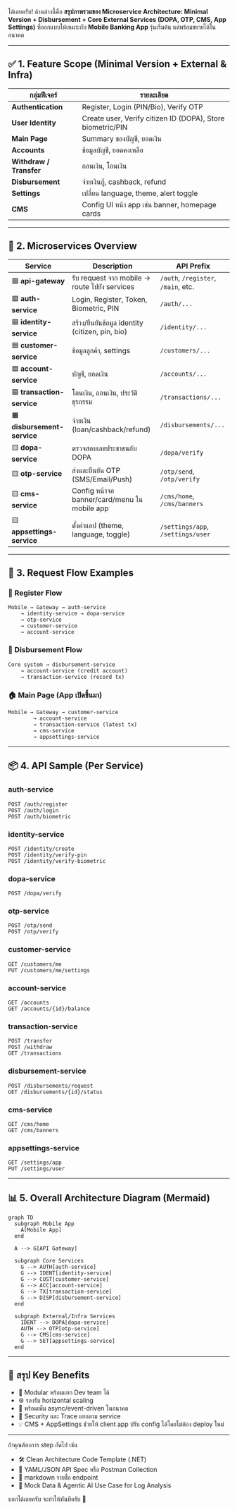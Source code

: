 ได้เลยครับ! ด้านล่างนี้คือ **สรุปภาพรวมของ Microservice Architecture: Minimal Version + Disbursement + Core External Services (DOPA, OTP, CMS, App Settings)**
ที่ออกแบบให้เหมาะกับ **Mobile Banking App** รุ่นเริ่มต้น แต่พร้อมขยายได้ในอนาคต

---

## ✅ 1. **Feature Scope (Minimal Version + External & Infra)**

| กลุ่มฟีเจอร์            | รายละเอียด                                                 |
| ----------------------- | ---------------------------------------------------------- |
| **Authentication**      | Register, Login (PIN/Bio), Verify OTP                      |
| **User Identity**       | Create user, Verify citizen ID (DOPA), Store biometric/PIN |
| **Main Page**           | Summary ของบัญชี, ยอดเงิน                                  |
| **Accounts**            | ข้อมูลบัญชี, ยอดคงเหลือ                                    |
| **Withdraw / Transfer** | ถอนเงิน, โอนเงิน                                           |
| **Disbursement**        | จ่ายเงินกู้, cashback, refund                              |
| **Settings**            | เปลี่ยน language, theme, alert toggle                      |
| **CMS**                 | Config UI หน้า app เช่น banner, homepage cards             |

---

## 🧩 2. **Microservices Overview**

| Service                     | Description                                     | API Prefix                          |
| --------------------------- | ----------------------------------------------- | ----------------------------------- |
| 🟩 **api-gateway**          | รับ request จาก mobile → route ไปยัง services   | `/auth`, `/register`, `/main`, etc. |
| 🟦 **auth-service**         | Login, Register, Token, Biometric, PIN          | `/auth/...`                         |
| 🟦 **identity-service**     | สร้าง/ยืนยันข้อมูล identity (citizen, pin, bio) | `/identity/...`                     |
| 🟦 **customer-service**     | ข้อมูลลูกค้า, settings                          | `/customers/...`                    |
| 🟦 **account-service**      | บัญชี, ยอดเงิน                                  | `/accounts/...`                     |
| 🟦 **transaction-service**  | โอนเงิน, ถอนเงิน, ประวัติธุรกรรม                | `/transactions/...`                 |
| 🟧 **disbursement-service** | จ่ายเงิน (loan/cashback/refund)                 | `/disbursements/...`                |
| 🟨 **dopa-service**         | ตรวจสอบเลขประชาชนกับ DOPA                       | `/dopa/verify`                      |
| 🟨 **otp-service**          | ส่งและยืนยัน OTP (SMS/Email/Push)               | `/otp/send`, `/otp/verify`          |
| 🟨 **cms-service**          | Config หน้าจอ banner/card/menu ใน mobile app    | `/cms/home`, `/cms/banners`         |
| 🟨 **appsettings-service**  | ตั้งค่าแอป (theme, language, toggle)            | `/settings/app`, `/settings/user`   |

---

## 🔁 3. Request Flow Examples

### 🔐 Register Flow

```
Mobile → Gateway → auth-service
    → identity-service → dopa-service
    → otp-service
    → customer-service
    → account-service
```

### 💸 Disbursement Flow

```
Core system → disbursement-service
    → account-service (credit account)
    → transaction-service (record tx)
```

### 🏠 Main Page (App เปิดขึ้นมา)

```
Mobile → Gateway → customer-service
        → account-service
        → transaction-service (latest tx)
        → cms-service
        → appsettings-service
```

---

## 📦 4. API Sample (Per Service)

### auth-service

```http
POST /auth/register
POST /auth/login
POST /auth/biometric
```

### identity-service

```http
POST /identity/create
POST /identity/verify-pin
POST /identity/verify-biometric
```

### dopa-service

```http
POST /dopa/verify
```

### otp-service

```http
POST /otp/send
POST /otp/verify
```

### customer-service

```http
GET /customers/me
PUT /customers/me/settings
```

### account-service

```http
GET /accounts
GET /accounts/{id}/balance
```

### transaction-service

```http
POST /transfer
POST /withdraw
GET /transactions
```

### disbursement-service

```http
POST /disbursements/request
GET /disbursements/{id}/status
```

### cms-service

```http
GET /cms/home
GET /cms/banners
```

### appsettings-service

```http
GET /settings/app
PUT /settings/user
```

---

## 📊 5. Overall Architecture Diagram (Mermaid)

```mermaid
graph TD
  subgraph Mobile App
    A[Mobile App]
  end

  A --> G[API Gateway]

  subgraph Core Services
    G --> AUTH[auth-service]
    G --> IDENT[identity-service]
    G --> CUST[customer-service]
    G --> ACC[account-service]
    G --> TX[transaction-service]
    G --> DISP[disbursement-service]
  end

  subgraph External/Infra Services
    IDENT --> DOPA[dopa-service]
    AUTH --> OTP[otp-service]
    G --> CMS[cms-service]
    G --> SET[appsettings-service]
  end
```

---

## 📌 สรุป Key Benefits

* 🧱 Modular พร้อมแยก Dev team ได้
* ⚙️ รองรับ horizontal scaling
* 🔁 พร้อมเพิ่ม async/event-driven ในอนาคต
* 🔐 Security และ Trace แยกตาม service
* 💡 CMS + AppSettings ช่วยให้ client app ปรับ config ได้โดยไม่ต้อง deploy ใหม่

---

ถ้าคุณต้องการ step ถัดไป เช่น

* 🛠️ Clean Architecture Code Template (.NET)
* 📄 YAML/JSON API Spec หรือ Postman Collection
* 📑 markdown รายชื่อ endpoint
* 🧪 Mock Data & Agentic AI Use Case for Log Analysis

บอกได้เลยครับ จะทำให้ทันทีครับ 💪
